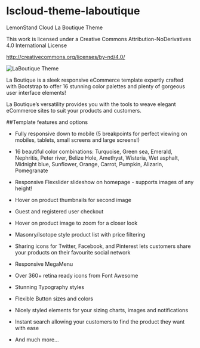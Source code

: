 lscloud-theme-laboutique
========================

LemonStand Cloud La Boutique Theme

This work is licensed under a Creative Commons Attribution-NoDerivatives 4.0 International License

http://creativecommons.org/licenses/by-nd/4.0/

![LaBoutique Theme](http://2.s3.envato.com/files/82800140/theme-preview/01_preview.jpg)

La Boutique is a sleek responsive eCommerce template expertly crafted with Bootstrap to offer 16 stunning color palettes and plenty of gorgeous user interface elements!

La Boutique’s versatility provides you with the tools to weave elegant eCommerce sites to suit your products and customers.



##Template features and options

* Fully responsive down to mobile (5 breakpoints for perfect viewing on mobiles, tablets, small screens and large screens!)  
  
* 16 beautiful color combinations: Turquoise, Green sea, Emerald, Nephritis, Peter river, Belize Hole, Amethyst, Wisteria, Wet asphalt, Midnight blue, Sunflower, Orange, Carrot, Pumpkin, Alizarin, Pomegranate  
  
* Responsive Flexslider slideshow on homepage - supports images of any height!  
  
* Hover on product thumbnails for second image  
  
* Guest and registered user checkout  
  
* Hover on product image to zoom for a closer look  
  
* Masonry/Isotope style product list with price filtering  
  
* Sharing icons for Twitter, Facebook, and Pinterest lets customers share your products on their favourite social network  
 
* Responsive MegaMenu 
  
* Over 360+ retina ready icons from Font Awesome  
  
* Stunning Typography styles  
  
* Flexible Button sizes and colors  
  
* Nicely styled elements for your sizing charts, images and notifications  
  
* Instant search allowing your customers to find the product they want with ease  
  
* And much more…  
